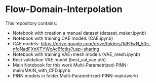 # Flow-Domain-Interpolation

This repository contains:
- Notebook with creation a manual dataset (dataset_maker.ipynb)
- Notebook with training CAE models (CAE.ipynb)
- CAE models: https://drive.google.com/drive/folders/1dFRwN_50s-nfoNadFXnKTYWxAc6fctks?usp=sharing
- Notebook with training VAE+mesh models (VAE_mesh.ipynb)
- Best validation VAE model (best_val_vae.pth)
- Main Notebook for this work Multi-Parametrized-PINN-main/MAIN_with_CFD.ipynb
- PINN models in folder Multi-Parametrized-PINN-main/work/
